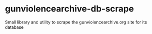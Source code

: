 # gunviolencearchive-db-scrape
Small library and utility to scrape the gunviolencearchive.org site for its database
